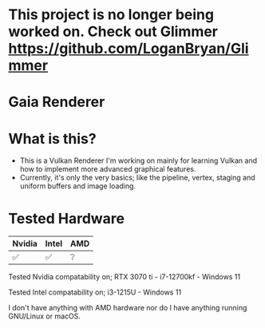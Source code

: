 # This project is no longer being worked on. Check out Glimmer https://github.com/LoganBryan/Glimmer

# Gaia Renderer

# What is this?
- This is a Vulkan Renderer I'm working on mainly for learning Vulkan and how to implement more advanced graphical features.
- Currently, it's only the very basics; like the pipeline, vertex, staging and uniform buffers and image loading.

# Tested Hardware

| Nvidia | Intel | AMD |
|--------|-------|-----|
| ✅      | ✅     | ❔   |

Tested Nvidia compatability on;
 RTX 3070 ti - i7-12700kf - Windows 11

Tested Intel compatability on;
 i3-1215U - Windows 11

I don't have anything with AMD hardware nor do I have anything running GNU/Linux or macOS.

